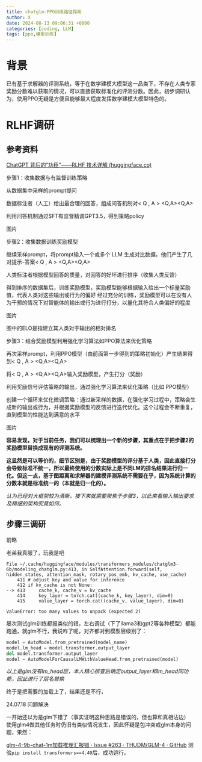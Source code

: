 ```yaml
---
title: chatglm-PPO训练路径探索
author: X
date: 2024-08-13 09:06:31 +0800
categories: [coding, LLM]
tags: [ppo,模型训练]
---
```

# 背景

已有基于求解器的评测系统，等于在数学建模大模型这一品类下，不存在人类专家奖励分数难以获取的情况，可以直接获取标准化的评测分数。因此，初步调研认为，使用PPO无疑是方便且能够最大程度发挥数学建模大模型特色的。

# RLHF调研

## 参考资料

[ChatGPT 背后的“功臣”——RLHF 技术详解 (huggingface.co)](https://huggingface.co/blog/zh/rlhf)

步骤1：收集数据与有监督训练策略

从数据集中采样的prompt提问

数据标注者（人工）给出最合理的回答，组成问答机制对< Q , A > <Q,A><Q,A>

利用问答机制通过SFT有监督精调GPT3.5，得到策略policy

图片

步骤2：收集数据训练奖励模型

继续采样prompt，将prompt输入一个或多个 LLM 生成对比数据。他们产生了几对提示-答案< Q , A > <Q,A><Q,A>

人类标注者根据模型回答的质量，对回答的好坏进行排序（收集人类反馈）

得到排序的数据集后，训练奖励模型，奖励模型能够根据输入给出一个标量奖励值，代表人类对这些输出或行为的偏好
经过充分的训练，奖励模型可以在没有人为干预的情况下对智能体的输出或行为进行打分，以量化其符合人类偏好的程度

图片

图中的ELO是指建立其人类对于输出的相对排名

步骤3：结合奖励模型利用强化学习算法如PPO算法来优化策略

再次采样prompt，利用PPO模型（由前面第一步得到的策略初始化）产生结果得到< Q , A > <Q,A><Q,A>

将< Q , A > <Q,A><Q,A>输入奖励模型，产生打分（奖励）

利用奖励信号评估策略的输出，通过强化学习算法来优化策略（比如 PPO模型）

创建一个循环来优化微调策略：通过新采样的数据，在强化学习过程中，策略会生成新的输出或行为，并根据奖励模型的反馈进行迭代优化。这个过程会不断重复，直到模型的性能达到满意的水平

图片

**容易发现，对于当前任务，我们可以梳理出一个新的步骤，其重点在于把步骤2的奖励模型替换成现有的评测系统。**

**这显然是可以等价的，细节区别是，由于奖励模型的评分基于人类，因此直接打分会导致标准不统一，所以最终使用的分数实际上是不同LM的排名结果进行归一化。但这一点，基于图距离和求解器的建模评测系统不需要在乎，因为系统计算的分数本就是标准统一的（本就是归一化的）。**

*认为已经对大框架较为清晰，接下来就需要聚焦于步骤3，以此来看输入输出要求及精细的架构究竟如何。*

## 步骤三调研

前略

老弟我真服了，玩我是吧

```
File ~/.cache/huggingface/modules/transformers_modules/chatglm3-6b/modeling_chatglm.py:413, in SelfAttention.forward(self, hidden_states, attention_mask, rotary_pos_emb, kv_cache, use_cache)
    411 # adjust key and value for inference
    412 if kv_cache is not None:
--> 413     cache_k, cache_v = kv_cache
    414     key_layer = torch.cat((cache_k, key_layer), dim=0)
    415     value_layer = torch.cat((cache_v, value_layer), dim=0)

ValueError: too many values to unpack (expected 2)
```

屡次测试glm训练都报类似的错，左右调试（下了llama3和gpt2等各种模型）都能跑通，就glm不行，我说咋了呢，对齐都对到模型层级别了：

```python
model = AutoModel.from_pretrained(model_name)
model.lm_head = model.transformer.output_layer
del model.transformer.output_layer
model = AutoModelForCausalLMWithValueHead.from_pretrained(model)
```

*以上是glm没有lm_head层，本人精心排查后确定output_layer和lm_head同功能，因此进行了层名替换*

终于是把需要的加载上了，结果还是不行，

24.07.18 问题解决

一开始还以为是glm下错了（事实证明这种思路是错误的，但也算和真相沾边）
使用glm4做其他任务时仍旧有类似情况发生，因此怀疑是包冲突或glm本身的问题，果然：

[glm-4-9b-chat-1m加载推理汇报错 · Issue #263 · THUDM/GLM-4 · GitHub](https://github.com/THUDM/GLM-4/issues/263)
测验`pip install transformers==4.40`后，成功运行。
